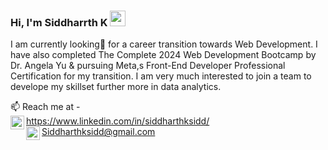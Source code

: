### Hi, I'm Siddharrth K <img src="https://media.giphy.com/media/hvRJCLFzcasrR4ia7z/giphy.gif" width="25px">

I am currently looking👀 for a career transition towards Web Development.
I have also completed The Complete 2024 Web Development Bootcamp by Dr. Angela Yu & pursuing Meta,s Front-End Developer Professional Certification for my transition.
I am very much interested to join a team to develope my skillset further more in data analytics. 

📫 Reach me at -
<br>
<a href="https://www.linkedin.com/in/siddharthksidd/">
  <img align="left" alt="Siddharth K's LinkedIN" width="22px" src="https://raw.githubusercontent.com/peterthehan/peterthehan/master/assets/linkedin.svg" />
</a>
                            https://www.linkedin.com/in/siddharthksidd/
<br>
<a href="siddharthksidd@gmail.com">
  <img align="left" alt="Siddharth K's Gmail" width="22px" src="https://user-images.githubusercontent.com/5141132/50740364-7ea80880-1217-11e9-8faf-2348e31beedd.png" />
</a>
Siddharthksidd@gmail.com

                
                  

<!---
Siddharthksidd/Siddharthksidd is a ✨ special ✨ repository because its `README.md` (this file) appears on your GitHub profile.
You can click the Preview link to take a look at your changes.
--->
